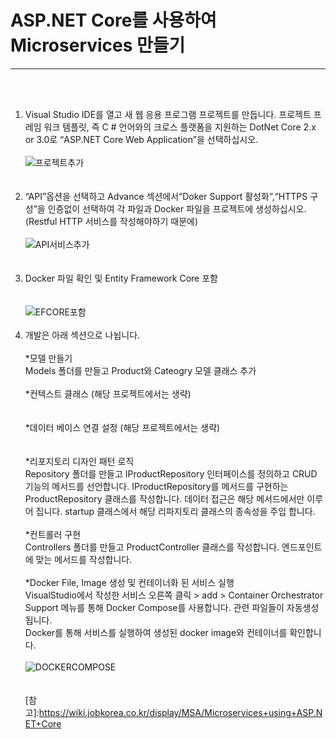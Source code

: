 # ASP.NET Core를 사용하여 Microservices 만들기
---
<br><br>
1. Visual Studio IDE를 열고 새 웹 응용 프로그램 프로젝트를 만듭니다. 프로젝트 프레임 워크 템플릿, 즉 C # 언어와의 크로스 플랫폼을 지원하는 DotNet Core 2.x or 3.0로 “ASP.NET Core Web Application”을 선택하십시오.
<br><br>
![프로젝트추가](https://wiki.jobkorea.co.kr/download/attachments/30528687/image2019-11-4_13-25-3.png?version=1&modificationDate=1572841504353&api=v2)
<br><br><br>
2. “API”옵션을 선택하고 Advance 섹션에서“Doker Support 활성화”,“HTTPS 구성”을 인증없이 선택하여 각 파일과 Docker 파일을 프로젝트에 생성하십시오. (Restful HTTP 서비스를 작성해야하기 때문에)
<br><br>
![API서비스추가](https://wiki.jobkorea.co.kr/download/attachments/30528687/image2019-11-4_13-36-47.png?version=1&modificationDate=1572842208360&api=v2)
<br><br><br>
3. Docker 파일 확인 및 Entity Framework Core 포함
<br><br><br>
![EFCORE포함](https://wiki.jobkorea.co.kr/download/attachments/30528687/image2019-11-4_13-30-57.png?version=1&modificationDate=1572841858410&api=v2)
<br><br>
4. 개발은 아래 섹션으로 나뉩니다.
<br><br>
*모델 만들기 <br>
Models 폴더를 만들고 Product와 Cateogry 모델 클래스 추가
<br><br>
*컨텍스트 클래스 (해당 프로젝트에서는 생략)<br>
<br><br>
*데이터 베이스 연결 설정 (해당 프로젝트에서는 생략)<br>
<br><br>
*리포지토리 디자인 패턴 로직 <br>
Repository 폴더를 만들고 IProductRepository 인터페이스를 정의하고 CRUD 기능의 메서드를 선언합니다. IProductRepository를 메서드를 구현하는 ProductRepository 클래스를 작성합니다. 데이터 접근은 해당 메서드에서만 이루어 집니다. startup 클래스에서 해당 리파지토리 클래스의 종속성을 주입 합니다.
<br><br>
*컨트롤러 구현 <br>
Controllers 폴더를 만들고 ProductController 클래스를 작성합니다. 엔드포인트에 맞는 메서드를 작성합니다.
<br><br>
*Docker File, Image 생성 및 컨테이너화 된 서비스 실행<br>
VisualStudio에서 작성한 서비스 오른쪽 클릭 > add > Container Orchestrator Support 메뉴를 통해 Docker Compose를 사용합니다. 관련 파일들이 자동생성 됩니다.<br>
Docker를 통해 서비스를 실행하여 생성된 docker image와 컨테이너를 확인합니다.
<br><br>
![DOCKERCOMPOSE](https://wiki.jobkorea.co.kr/download/attachments/30528687/image2019-11-6_14-50-18.png?version=1&modificationDate=1573019419337&api=v2)
<br><br><br>
[참고]:https://wiki.jobkorea.co.kr/display/MSA/Microservices+using+ASP.NET+Core
